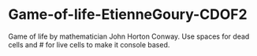 # Game-of-life-EtienneGoury-CDOF2
Game of life by mathematician John Horton Conway. Use spaces for dead cells and # for live cells to make it console based.
